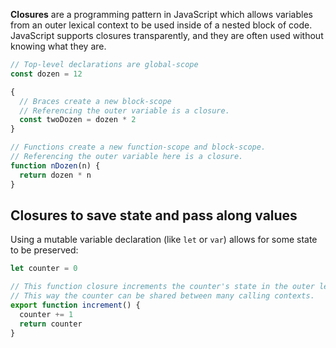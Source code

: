 **Closures** are a programming pattern in JavaScript which allows variables from an outer lexical context to be used inside of a nested block of code. JavaScript supports closures transparently, and they are often used without knowing what they are.

```javascript
// Top-level declarations are global-scope
const dozen = 12

{
  // Braces create a new block-scope
  // Referencing the outer variable is a closure.
  const twoDozen = dozen * 2
}

// Functions create a new function-scope and block-scope.
// Referencing the outer variable here is a closure.
function nDozen(n) {
  return dozen * n
}
```

## Closures to save state and pass along values

Using a mutable variable declaration (like `let` or `var`) allows for some state to be preserved:

```javascript
let counter = 0

// This function closure increments the counter's state in the outer lexical context.
// This way the counter can be shared between many calling contexts.
export function increment() {
  counter += 1
  return counter
}
```
